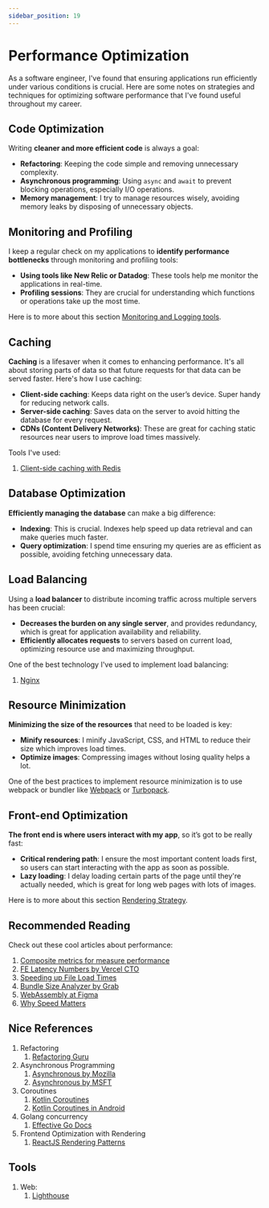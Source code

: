 ```yaml
---
sidebar_position: 19
---
```


# Performance Optimization

As a software engineer, I've found that ensuring applications run efficiently under various conditions is crucial. Here are some notes on strategies and techniques for optimizing software performance that I've found useful throughout my career.

## Code Optimization

Writing **cleaner and more efficient code** is always a goal:

- **Refactoring**: Keeping the code simple and removing unnecessary complexity.
- **Asynchronous programming**: Using `async` and `await` to prevent blocking operations, especially I/O operations.
- **Memory management**: I try to manage resources wisely, avoiding memory leaks by disposing of unnecessary objects.

## Monitoring and Profiling

I keep a regular check on my applications to **identify performance bottlenecks** through monitoring and profiling tools:

- **Using tools like New Relic or Datadog**: These tools help me monitor the applications in real-time.
- **Profiling sessions**: They are crucial for understanding which functions or operations take up the most time.

Here is to more about this section [Monitoring and Logging tools](monitoring-and-logging.md).

## Caching

**Caching** is a lifesaver when it comes to enhancing performance. It's all about storing parts of data so that future requests for that data can be served faster. Here's how I use caching:

- **Client-side caching**: Keeps data right on the user’s device. Super handy for reducing network calls.
- **Server-side caching**: Saves data on the server to avoid hitting the database for every request.
- **CDNs (Content Delivery Networks)**: These are great for caching static resources near users to improve load times massively.

Tools I've used:

1. [Client-side caching with Redis](https://redis.io/docs/latest/develop/use/client-side-caching/)

## Database Optimization

**Efficiently managing the database** can make a big difference:

- **Indexing**: This is crucial. Indexes help speed up data retrieval and can make queries much faster.
- **Query optimization**: I spend time ensuring my queries are as efficient as possible, avoiding fetching unnecessary data.

## Load Balancing

Using a **load balancer** to distribute incoming traffic across multiple servers has been crucial:

- **Decreases the burden on any single server**, and provides redundancy, which is great for application availability and reliability.
- **Efficiently allocates requests** to servers based on current load, optimizing resource use and maximizing throughput.

One of the best technology I've used to implement load balancing:
1. [Nginx](https://www.nginx.com/)

## Resource Minimization

**Minimizing the size of the resources** that need to be loaded is key:

- **Minify resources**: I minify JavaScript, CSS, and HTML to reduce their size which improves load times. 
- **Optimize images**: Compressing images without losing quality helps a lot.

One of the best practices to implement resource minimization is to use webpack or bundler like [Webpack](https://webpack.js.org/concepts/) or [Turbopack](https://turbo.build/pack/docs).

## Front-end Optimization

**The front end is where users interact with my app**, so it’s got to be really fast:

- **Critical rendering path**: I ensure the most important content loads first, so users can start interacting with the app as soon as possible.
- **Lazy loading**: I delay loading certain parts of the page until they're actually needed, which is great for long web pages with lots of images.

Here is to more about this section [Rendering Strategy](rendering.md).

## Recommended Reading

Check out these cool articles about performance:

1. [Composite metrics for measure performance](https://engineering.indeedblog.com/blog/2024/01/composite-web-performance-metric/)
2. [FE Latency Numbers by Vercel CTO](https://vercel.com/blog/latency-numbers-every-web-developer-should-know)
3. [Speeding up File Load Times](https://www.figma.com/blog/speeding-up-file-load-times-one-page-at-a-time/)
4. [Bundle Size Analyzer by Grab](https://engineering.grab.com/grabfood-bundle-size)
5. [WebAssembly at Figma](https://www.figma.com/blog/webassembly-cut-figmas-load-time-by-3x/)
6. [Why Speed Matters](https://web.dev/learn/performance/why-speed-matters)

## Nice References

1. Refactoring
   1. [Refactoring Guru](https://refactoring.guru/refactoring/techniques)
2. Asynchronous Programming
   1. [Asynchronous by Mozilla](https://developer.mozilla.org/en-US/docs/Learn/JavaScript/Asynchronous/Introducing)
   2. [Asynchronous by MSFT](https://learn.microsoft.com/en-us/dotnet/csharp/asynchronous-programming/)
3. Coroutines
   1. [Kotlin Coroutines](https://kotlinlang.org/docs/coroutines-overview.html)
   2. [Kotlin Coroutines in Android](https://developer.android.com/kotlin/coroutines)
4. Golang concurrency
   1. [Effective Go Docs](https://go.dev/doc/effective_go#concurrency)
5. Frontend Optimization with Rendering
   1. [ReactJS Rendering Patterns](https://www.patterns.dev/react)

## Tools 

1. Web:
   1. [Lighthouse](https://developer.chrome.com/docs/lighthouse/overview)